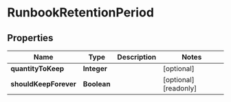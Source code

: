 

# RunbookRetentionPeriod


## Properties

Name | Type | Description | Notes
------------ | ------------- | ------------- | -------------
**quantityToKeep** | **Integer** |  |  [optional]
**shouldKeepForever** | **Boolean** |  |  [optional] [readonly]



